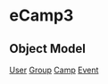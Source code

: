 eCamp3
=======================

Object Model
------------
[User](module/EcampCore/doc/UserModel.md)
[Group](module/EcampCore/doc/GroupModel.md)
[Camp](module/EcampCore/doc/CampModel.md)
[Event](module/EcampCore/doc/EventModel.md)

